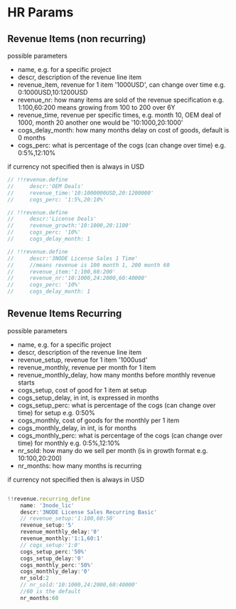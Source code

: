 # HR Params

## Revenue Items (non recurring)

possible parameters

- name, e.g. for a specific project
- descr, description of the revenue line item
- revenue_item, revenue for 1 item '1000USD', can change over time e.g. 0:1000USD,10:1200USD
- revenue_nr: how many items are sold of the revenue specification e.g. 1:100,60:200 means growing from 100 to 200 over 6Y
- revenue_time, revenue per specific times, e.g. month 10, OEM deal of 1000, month 20 another one would be '10:1000,20:1000'
- cogs_delay_month: how many months delay on cost of goods, default is 0 months
- cogs_perc: what is percentage of the cogs (can change over time) e.g. 0:5%,12:10%

if currency not specified then is always in USD

```js
// !!revenue.define 
//     descr:'OEM Deals'  
//     revenue_time:'10:1000000USD,20:1200000'
//     cogs_perc: '1:5%,20:10%'  

// !!revenue.define 
//     descr:'License Deals'  
//     revenue_growth:'10:1000,20:1100'
//     cogs_perc: '10%'  
//     cogs_delay_month: 1

// !!revenue.define 
//     descr:'3NODE License Sales 1 Time'  
//     //means revenue is 100 month 1, 200 month 60
//     revenue_item:'1:100,60:200'
//     revenue_nr:'10:1000,24:2000,60:40000'
//     cogs_perc: '10%'
//     cogs_delay_month: 1
```

## Revenue Items Recurring

possible parameters

- name, e.g. for a specific project
- descr, description of the revenue line item
- revenue_setup, revenue for 1 item '1000usd'
- revenue_monthly, revenue per month for 1 item
- revenue_monthly_delay, how many months before monthly revenue starts
- cogs_setup, cost of good for 1 item at setup
- cogs_setup_delay, in int, is expressed in months
- cogs_setup_perc: what is percentage of the cogs (can change over time) for setup e.g. 0:50%
- cogs_monthly, cost of goods for the monthly per 1 item 
- cogs_monthly_delay, in int, is for months
- cogs_monthly_perc: what is percentage of the cogs (can change over time) for monthly e.g. 0:5%,12:10%
- nr_sold: how many do we sell per month (is in growth format e.g. 10:100,20:200)
- nr_months: how many months is recurring

if currency not specified then is always in USD

```js

!!revenue.recurring_define 
    name: '3node_lic'
    descr:'3NODE License Sales Recurring Basic'  
    // revenue_setup:'1:100,60:50'
    revenue_setup:'5'
    revenue_monthly_delay:'0'
    revenue_monthly:'1:1,60:1'
    // cogs_setup:'1:0'
    cogs_setup_perc:'50%'
    cogs_setup_delay:'0'
    cogs_monthly_perc:'50%'
    cogs_monthly_delay:'0'
    nr_sold:2
    // nr_sold:'10:1000,24:2000,60:40000'
    //60 is the default
    nr_months:60 
```

